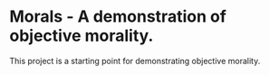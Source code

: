 # Morals - A demonstration of objective morality.

This project is a starting point for demonstrating objective morality.
